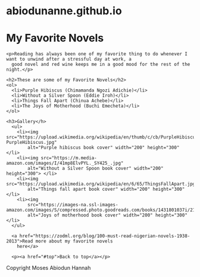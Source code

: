 # abiodunanne.github.io
<!DOCTYPE html>
<html lang="en">

<head>
  <meta charset="utf-8">
  <meta name="viewport" content="width=device-width">
  <title>My Favorite Novels</title>
  <link href="style.css" rel="stylesheet" type="text/css" />
</head>

<body>
  <main>
    <h1>My Favorite Novels</h1>

    <p>Reading has always been one of my favorite thing to do whenever I want to unwind after a stressful day at work, a
      good novel and red wine keeps me in a good mood for the rest of the night.</p>

    <h2>These are some of my Favorite Novels</h2>
    <ol>
      <li>Purple Hibiscus (Chimamanda Ngozi Adichie)</li>
      <li>Without a Silver Spoon (Eddie Iroh)</li>
      <li>Things Fall Apart (Chinua Achebe)</li>
      <li>The Joys of Motherhood (Buchi Emecheta)</li>
    </ol>

    <h3>Gallery</h>
      <ul>
        <li><img src="https://upload.wikimedia.org/wikipedia/en/thumb/c/cb/PurpleHibiscus.jpg/220px-PurpleHibiscus.jpg"
            alt="Purple hibiscus book cover" width="200" height="300" </li>
        <li><img src="https://m.media-amazon.com/images/I/41mp8ElvPYL._SY425_.jpg"
            alt="Without a Silver Spoon book cover" width="200" height="300"> </li>
        <li><img src="https://upload.wikimedia.org/wikipedia/en/6/65/ThingsFallApart.jpg"
            alt="Things fall apart book cover" width="200" height="300" </li>
        <li><img
            src="https://images-na.ssl-images-amazon.com/images/S/compressed.photo.goodreads.com/books/1431801037i/210722.jpg"
            alt="Joys of motherhood book cover" width="200" height="300" </li>
      </ul>

      <a href="https://zodml.org/blog/100-must-read-nigerian-novels-1938-2013">Read more about my favorite novels
        here</a>

      <p><a href="#top">Back to top</a></p>

  </main>

</body>

<footer>Copyright Moses Abiodun Hannah</footer>

</html>
